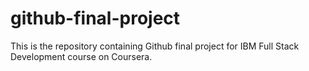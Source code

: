 # github-final-project
This is the repository containing Github final project for IBM Full Stack Development course on Coursera.
